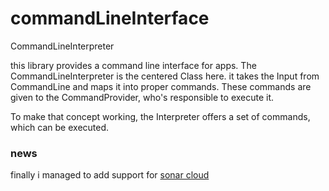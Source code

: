 # commandLineInterface
CommandLineInterpreter

this library provides a command line interface for apps.
The CommandLineInterpreter is the centered Class here. it takes the Input
from CommandLine and maps it into proper commands. These
commands are given to the CommandProvider, who's responsible to
execute it.

To make that concept working, the Interpreter offers a set of commands,
which can be executed.

### news
finally i managed to add support for [sonar cloud](https://sonarcloud.io/dashboard?id=martinFrank_cli)